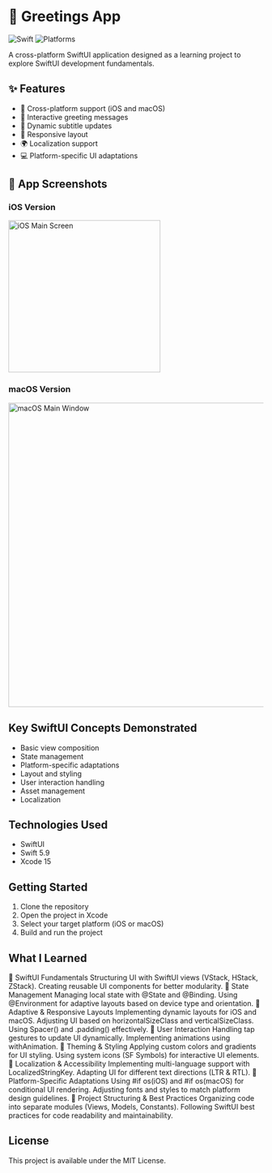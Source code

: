 # 📱 Greetings App

![Swift](https://img.shields.io/badge/Swift-5.9-orange.svg)
![Platforms](https://img.shields.io/badge/Platforms-iOS%2017.0%20%7C%20macOS%2014.0-blue.svg)

A cross-platform SwiftUI application designed as a learning project to explore SwiftUI development fundamentals.

## ✨ Features

- 🔄 Cross-platform support (iOS and macOS)
- 💬 Interactive greeting messages
- 🎯 Dynamic subtitle updates
- 📱 Responsive layout
- 🌍 Localization support
- 💻 Platform-specific UI adaptations

## 📱 App Screenshots

### iOS Version
<p float="left">
  <img src="https://imgur.com/a/7Dmle9B" width="300" alt="iOS Main Screen"/>
</p>

### macOS Version
<p float="left">
  <img src="https://imgur.com/a/rekfmdi" width="600" alt="macOS Main Window"/>
</p>

## Key SwiftUI Concepts Demonstrated

- Basic view composition
- State management
- Platform-specific adaptations
- Layout and styling
- User interaction handling
- Asset management
- Localization

## Technologies Used

- SwiftUI
- Swift 5.9
- Xcode 15

## Getting Started

1. Clone the repository
2. Open the project in Xcode
3. Select your target platform (iOS or macOS)
4. Build and run the project

## What I Learned

🔹 SwiftUI Fundamentals
Structuring UI with SwiftUI views (VStack, HStack, ZStack).
Creating reusable UI components for better modularity.
🔹 State Management
Managing local state with @State and @Binding.
Using @Environment for adaptive layouts based on device type and orientation.
🔹 Adaptive & Responsive Layouts
Implementing dynamic layouts for iOS and macOS.
Adjusting UI based on horizontalSizeClass and verticalSizeClass.
Using Spacer() and .padding() effectively.
🔹 User Interaction
Handling tap gestures to update UI dynamically.
Implementing animations using withAnimation.
🔹 Theming & Styling
Applying custom colors and gradients for UI styling.
Using system icons (SF Symbols) for interactive UI elements.
🔹 Localization & Accessibility
Implementing multi-language support with LocalizedStringKey.
Adapting UI for different text directions (LTR & RTL).
🔹 Platform-Specific Adaptations
Using #if os(iOS) and #if os(macOS) for conditional UI rendering.
Adjusting fonts and styles to match platform design guidelines.
🔹 Project Structuring & Best Practices
Organizing code into separate modules (Views, Models, Constants).
Following SwiftUI best practices for code readability and maintainability.

## License

This project is available under the MIT License.
